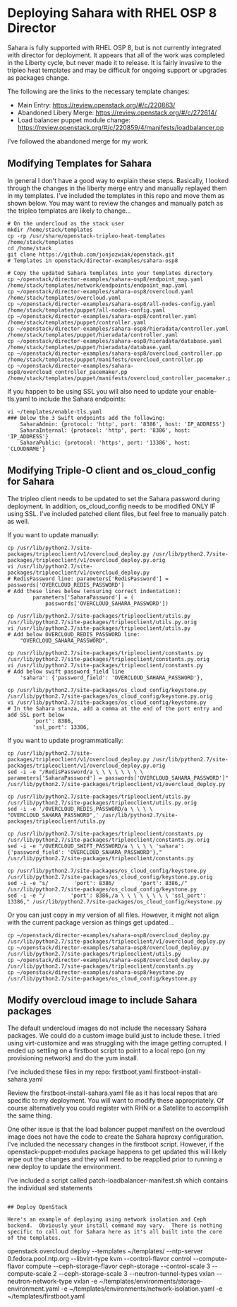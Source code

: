 # Deploying Sahara with RHEL OSP 8 Director

Sahara is fully supported with RHEL OSP 8, but is not currently integrated with director for deployment.  It appears that all of the work was completed in the Liberty cycle, but never made it to release.  It is fairly invasive to the tripleo heat templates and may be difficult for ongoing support or upgrades as packages change.

The following are the links to the necessary template changes:

* Main Entry: https://review.openstack.org/#/c/220863/
* Abandoned Libery Merge: https://review.openstack.org/#/c/272614/
* Load balancer puppet module change: https://review.openstack.org/#/c/220859/4/manifests/loadbalancer.pp

I've followed the abandoned merge for my work.

## Modifying Templates for Sahara

In general I don't have a good way to explain these steps.  Basically, I looked through the changes in the liberty merge entry and manually replayed them in my templates.  I've included the templates in this repo and move them as shown below.  You may want to review the changes and manually patch as the tripleo templates are likely to change...

```
# On the undercloud as the stack user
mkdir /home/stack/templates
cp -rp /usr/share/openstack-tripleo-heat-templates /home/stack/templates
cd /home/stack
git clone https://github.com/jonjozwiak/openstack.git
# Templates in openstack/director-examples/sahara-osp8

# Copy the updated Sahara templates into your templates directory
cp ~/openstack/director-examples/sahara-osp8/endpoint_map.yaml /home/stack/templates/network/endpoints/endpoint_map.yaml
cp ~/openstack/director-examples/sahara-osp8/overcloud.yaml /home/stack/templates/overcloud.yaml
cp ~/openstack/director-examples/sahara-osp8/all-nodes-config.yaml /home/stack/templates/puppet/all-nodes-config.yaml
cp ~/openstack/director-examples/sahara-osp8/controller.yaml /home/stack/templates/puppet/controller.yaml
cp ~/openstack/director-examples/sahara-osp8/hieradata/controller.yaml /home/stack/templates/puppet/hieradata/controller.yaml
cp ~/openstack/director-examples/sahara-osp8/hieradata/database.yaml /home/stack/templates/puppet/hieradata/database.yaml
cp ~/openstack/director-examples/sahara-osp8/overcloud_controller.pp /home/stack/templates/puppet/manifests/overcloud_controller.pp
cp ~/openstack/director-examples/sahara-osp8/overcloud_controller_pacemaker.pp /home/stack/templates/puppet/manifests/overcloud_controller_pacemaker.pp
```

If you happen to be using SSL you will also need to update your enable-tls.yaml to include the Sahara endpoints:
```
vi ~/templates/enable-tls.yaml
### Below the 3 Swift endpoints add the following:
    SaharaAdmin: {protocol: 'http', port: '8386', host: 'IP_ADDRESS'}
    SaharaInternal: {protocol: 'http', port: '8386', host: 'IP_ADDRESS'}
    SaharaPublic: {protocol: 'https', port: '13386', host: 'CLOUDNAME'}
```

## Modifying Triple-O client and os_cloud_config for Sahara
The tripleo client needs to be updated to set the Sahara password during deployment.  In addition, os_cloud_config needs to be modified ONLY IF using SSL.  I've included patched client files, but feel free to manually patch as well.

If you want to update manually:
```
cp /usr/lib/python2.7/site-packages/tripleoclient/v1/overcloud_deploy.py /usr/lib/python2.7/site-packages/tripleoclient/v1/overcloud_deploy.py.orig
vi /usr/lib/python2.7/site-packages/tripleoclient/v1/overcloud_deploy.py
# RedisPassword line: parameters['RedisPassword'] = passwords['OVERCLOUD_REDIS_PASSWORD']
# Add these lines below (ensuring correct indentation):
        parameters['SaharaPassword'] = (
            passwords['OVERCLOUD_SAHARA_PASSWORD'])

cp /usr/lib/python2.7/site-packages/tripleoclient/utils.py /usr/lib/python2.7/site-packages/tripleoclient/utils.py.orig
vi /usr/lib/python2.7/site-packages/tripleoclient/utils.py
# Add below OVERCLOUD_REDIS_PASSWORD line:
    "OVERCLOUD_SAHARA_PASSWORD",

cp /usr/lib/python2.7/site-packages/tripleoclient/constants.py /usr/lib/python2.7/site-packages/tripleoclient/constants.py.orig
vi /usr/lib/python2.7/site-packages/tripleoclient/constants.py
# Add below swift password_field line
    'sahara': {'password_field': 'OVERCLOUD_SAHARA_PASSWORD'},

cp /usr/lib/python2.7/site-packages/os_cloud_config/keystone.py /usr/lib/python2.7/site-packages/os_cloud_config/keystone.py.orig
vi /usr/lib/python2.7/site-packages/os_cloud_config/keystone.py
# In the Sahara stanza, add a comma at the end of the port entry and add SSL port below
        'port': 8386,
        'ssl_port': 13386,
```

If you want to update programmatically:
```
cp /usr/lib/python2.7/site-packages/tripleoclient/v1/overcloud_deploy.py /usr/lib/python2.7/site-packages/tripleoclient/v1/overcloud_deploy.py.orig
sed -i -e "/RedisPassword/a \ \ \ \ \ \ \ \ parameters['SaharaPassword'] = passwords['OVERCLOUD_SAHARA_PASSWORD']" /usr/lib/python2.7/site-packages/tripleoclient/v1/overcloud_deploy.py

cp /usr/lib/python2.7/site-packages/tripleoclient/utils.py /usr/lib/python2.7/site-packages/tripleoclient/utils.py.orig
sed -i -e '/OVERCLOUD_REDIS_PASSWORD/a \ \ \ \ "OVERCLOUD_SAHARA_PASSWORD",' /usr/lib/python2.7/site-packages/tripleoclient/utils.py

cp /usr/lib/python2.7/site-packages/tripleoclient/constants.py /usr/lib/python2.7/site-packages/tripleoclient/constants.py.orig
sed -i -e "/OVERCLOUD_SWIFT_PASSWORD/a \ \ \ \ 'sahara': {'password_field': 'OVERCLOUD_SAHARA_PASSWORD'}," /usr/lib/python2.7/site-packages/tripleoclient/constants.py

cp /usr/lib/python2.7/site-packages/os_cloud_config/keystone.py /usr/lib/python2.7/site-packages/os_cloud_config/keystone.py.orig
sed -i -e "s/        'port': 8386/        'port': 8386,/" /usr/lib/python2.7/site-packages/os_cloud_config/keystone.py
sed -i -e "/        'port': 8386,/a \ \ \ \ \ \ \ \ 'ssl_port': 13386," /usr/lib/python2.7/site-packages/os_cloud_config/keystone.py
```

Or you can just copy in my version of all files.  However, it might not align with the current package version as things get updated...

```
cp ~/openstack/director-examples/sahara-osp8/overcloud_deploy.py /usr/lib/python2.7/site-packages/tripleoclient/v1/overcloud_deploy.py
cp ~/openstack/director-examples/sahara-osp8/overcloud_deploy.py /usr/lib/python2.7/site-packages/tripleoclient/utils.py
cp ~/openstack/director-examples/sahara-osp8/overcloud_deploy.py /usr/lib/python2.7/site-packages/tripleoclient/constants.py
cp ~/openstack/director-examples/sahara-osp8/keystone.py /usr/lib/python2.7/site-packages/os_cloud_config/keystone.py
```

## Modify overcloud image to include Sahara packages

The default undercloud images do not include the necessary Sahara packages.  We could do a custom image build just to include these.  I tried using virt-customize and was struggling with the image getting corrupted.  I ended up settling on a firstboot script to point to a local repo (on my provisioning network) and do the yum install.

I've included these files in my repo:
firstboot.yaml
firstboot-install-sahara.yaml

Review the firstboot-install-sahara.yaml file as it has local repos that are specific to my deployment.  You will want to modify these appropriately.  Of course alternatively you could register with RHN or a Satellite to accomplish the same thing.  

One other issue is that the load balancer puppet manifest on the overcloud image does not have the code to create the Sahara haproxy configuration.  I've included the necessary changes in the firstboot script.  However, if the openstack-puppet-modules package happens to get updated this will likely wipe out the changes and they will need to be reapplied prior to running a new deploy to update the environment.  

I've included a script called patch-loadbalancer-manifest.sh which contains the individual sed statements

```

## Deploy OpenStack

Here's an example of deploying using network isolation and Ceph backend.  Obviously your install command may vary.  There is nothing specific to call out for Sahara here as it's all built into the core of the templates.
```
openstack overcloud deploy --templates ~/templates/ --ntp-server 0.fedora.pool.ntp.org --libvirt-type kvm --control-flavor control --compute-flavor compute --ceph-storage-flavor ceph-storage --control-scale 3 --compute-scale 2 --ceph-storage-scale 3 --neutron-tunnel-types vxlan --neutron-network-type vxlan -e ~/templates/environments/storage-environment.yaml -e ~/templates/environments/network-isolation.yaml -e ~/templates/firstboot.yaml
```
